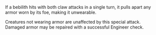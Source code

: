 If a bebilith hits with both claw attacks in a single turn, it pulls apart any armor worn by its foe, making it unwearable.

Creatures not wearing armor are unaffected by this special attack. Damaged armor may be repaired with a successful Engineer check.